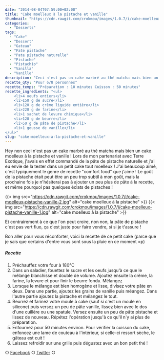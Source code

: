 ```yaml
---
date: "2014-08-04T07:59:00+02:00"
title: "Cake moelleux à la pistache et vanille"
thumbnail: "https://cdn.rawgit.com/crokmou/images/1.0.7/i/cake-moelleux-pistache-vanille.jpg"
categories:
  - "Desserts"
tags:
  - "Cake"
  - "Dessert"
  - "Gateau"
  - "Pate pistache"
  - "Pate pistache naturelle"
  - "Pistache"
  - "Pistachio"
  - "Vanilla"
  - "Vanille"
description: "Ceci n'est pas un cake marbré au thé matcha mais bien un cake moelleux à la pistache et vanille ! J'avais commandé de la pâte de pistache naturelle..."
recette_qty: "Pour 6/8 personnes"
recette_temps: "Préparation : 10 minutes Cuisson : 50 minutes"
recette_ingredients: "<ul>
	<li>4 oeufs entiers</li>
	<li>150 g de sucre</li>
	<li>120 g de crème liquide entière</li>
	<li>220 g de farine</li>
	<li>1 sachet de levure chimique</li>
	<li>120 g de beurre</li>
	<li>50 g de pâte de pistache</li>
	<li>1 gousse de vanille</li>
</ul>"
slug: "cake-moelleux-a-la-pistache-et-vanille"
---
```


Hey non ceci n'est pas un cake marbré au thé matcha mais bien un cake moelleux à la pistache et vanille ! Lors de mon partenariat avec Terre Exotique, j'avais en effet commandé de la pâte de pistache naturelle et j'ai eu envie de la tester dans un petit cake tout moelleux ! J'ai beaucoup aimé, c'est typiquement le genre de recette "comfort food" que j'aime ! Le goût de la pistache était peut être un peu trop subtil à mon goût, mais la prochaine fois je n'hésiterai pas à ajouter un peu plus de pâte à la recette, et même pourquoi pas quelques éclats de pistaches !

{{< img src="https://cdn.rawgit.com/crokmou/images/1.0.7/i/cake-moelleux-pistache-vanille-2.jpg" alt="cake moelleux à la pistache" >}} {{< img src="https://cdn.rawgit.com/crokmou/images/1.0.7/i/cake-moelleux-pistache-vanille-1.jpg" alt="cake moelleux à la pistache" >}}

Et contrairement à ce que l'on peut croire, non non, la pâte de pistache c'est pas vert fluo, ça c'est juste pour faire vendre, si si je t'assure !

Bon aller pour vous réconforter, voici la recette de ce petit cake (parce que je sais que certains d'entre vous sont sous la pluie en ce moment =p)

##### Recette

1.  Préchauffez votre four à 180°C
2.  Dans un saladier, fouettez le sucre et les oeufs jusqu'à ce que le mélange blanchisse et double de volume. Ajoutez ensuite la crème, la farine, la levure et pour finir le beurre fondu. Mélangez
3.  Lorsque le mélange est bien homogène et lisse, divisez votre pâte en deux. Dans une partie, ajoutez les grains de vanille puis méangez. Dans l'autre partie ajoutez la pistache et mélangez le tout.
4.  Beurrez et farinez votre moule à cake (sauf si c'est un moule en silicone) puis versez un peu de pâte vanille, lissez bien avec le dos d'une cuillère ou une spatule. Versez ensuite un peu de pâte pistache et lissez de nouveau. Répétez l'opération jusqu'à ce qu'il n'y ai plus de préparation.
5.  Enfournez pour 50 minutes environ. Pour vérifier la cuisson du cake, enfoncez une lame de couteau à l'intérieur, si celle-ci ressort sèche, le gâteau est cuit !
6.  Laissez refroidir sur une grille puis dégustez avec un bon petit thé !

○ [Facebook](https://www.facebook.com/crokmou.blog) ○ [Twitter](https://twitter.com/Crokmou) ○